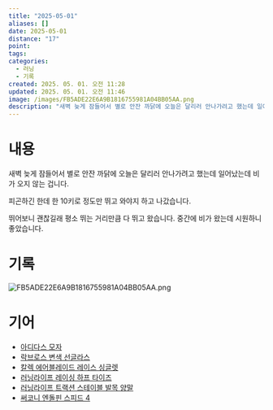 ```yaml
---
title: "2025-05-01"
aliases: []
date: 2025-05-01
distance: "17"
point:
tags:
categories:
  - 러닝
  - 기록
created: 2025. 05. 01. 오전 11:28
updated: 2025. 05. 01. 오전 11:46
image: /images/FB5ADE22E6A9B1816755981A04BB05AA.png
description: "새벽 늦게 잠들어서 별로 안잔 까닭에 오늘은 달리러 안나가려고 했는데 일어났는데 비가 오지 않는 겁니다. 피곤하긴 한데 한 10키로 정도만 뛰고 와야지 하고 나갔습니다. 뛰어보니 괜찮길래 평소 뛰는 거리만큼 다 뛰고 왔습니다. 중간에 비가 왔는데 시원하니 좋았습니다."
---
```


# 내용

새벽 늦게 잠들어서 별로 안잔 까닭에 오늘은 달리러 안나가려고 했는데 일어났는데 비가 오지 않는 겁니다.

피곤하긴 한데 한 10키로 정도만 뛰고 와야지 하고 나갔습니다.

뛰어보니 괜찮길래 평소 뛰는 거리만큼 다 뛰고 왔습니다. 중간에 비가 왔는데 시원하니 좋았습니다.

# 기록

![FB5ADE22E6A9B1816755981A04BB05AA.png](/images/FB5ADE22E6A9B1816755981A04BB05AA.png)

# 기어

- [아디다스 모자](/posts/아디다스-모자)
- [락브로스 변색 선글라스](/posts/락브로스-변색-선글라스)
- [칼렉 에어블레이드 레이스 싱글렛](/posts/칼렉-에어블레이드-레이스-싱글렛)
- [러닝라이프 레이싱 하프 타이즈](/posts/러닝라이프-레이싱-하프-타이즈)
- [러닝라이프 트랙션 스테이블 발목 양말](/posts/러닝라이프-트랙션-스테이블-발목-양말)
- [써코니 엔돌핀 스피드 4](/posts/써코니-엔돌핀-스피드-4)
